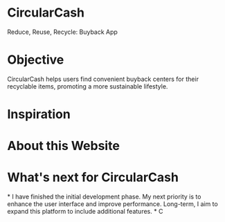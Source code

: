 # CircularCash                                  
Reduce, Reuse, Recycle: Buyback App                           
<h1>Objective</h1>                                 
CircularCash helps users find convenient buyback centers for their recyclable items, promoting a more sustainable lifestyle.                         
<h1>Inspiration</h1>                                                                                                                      
<h1>About this Website</h1>
<h1>What's next for CircularCash</h1>                                                       
* I have finished the initial development phase. My next priority is to enhance the user interface and improve performance. Long-term, I aim to expand this platform to include additional features.
* C
